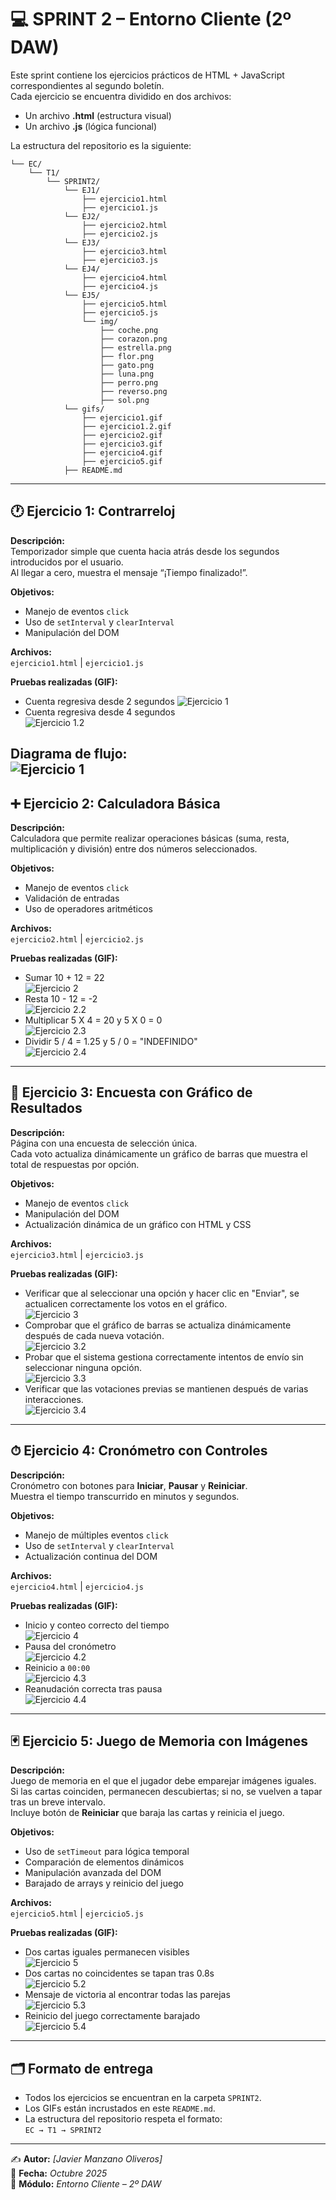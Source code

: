 # 💻 SPRINT 2 – Entorno Cliente (2º DAW)

Este sprint contiene los ejercicios prácticos de HTML + JavaScript correspondientes al segundo boletín.  
Cada ejercicio se encuentra dividido en dos archivos:  
- Un archivo **.html** (estructura visual)  
- Un archivo **.js** (lógica funcional)  

La estructura del repositorio es la siguiente:

```
└── EC/
    └── T1/
        └── SPRINT2/
            └── EJ1/
                ├── ejercicio1.html
                ├── ejercicio1.js
            └── EJ2/
                ├── ejercicio2.html
                ├── ejercicio2.js
            └── EJ3/
                ├── ejercicio3.html
                ├── ejercicio3.js
            └── EJ4/
                ├── ejercicio4.html
                ├── ejercicio4.js
            └── EJ5/
                ├── ejercicio5.html
                ├── ejercicio5.js
                └── img/
                    ├── coche.png
                    ├── corazon.png
                    ├── estrella.png
                    ├── flor.png
                    ├── gato.png
                    ├── luna.png
                    ├── perro.png
                    ├── reverso.png
                    ├── sol.png
            └── gifs/
                ├── ejercicio1.gif
                ├── ejercicio1.2.gif
                ├── ejercicio2.gif
                ├── ejercicio3.gif
                ├── ejercicio4.gif
                ├── ejercicio5.gif
            ├── README.md
```

---

## 🕐 Ejercicio 1: Contrarreloj

**Descripción:**  
Temporizador simple que cuenta hacia atrás desde los segundos introducidos por el usuario.  
Al llegar a cero, muestra el mensaje “¡Tiempo finalizado!”.

**Objetivos:**
- Manejo de eventos `click`
- Uso de `setInterval` y `clearInterval`
- Manipulación del DOM

**Archivos:**  
`ejercicio1.html` | `ejercicio1.js`

**Pruebas realizadas (GIF):**
- Cuenta regresiva desde 2 segundos
  ![Ejercicio 1](gifs/ejercicio1.gif)
- Cuenta regresiva desde 4 segundos  
![Ejercicio 1.2](gifs/ejercicio1.2.gif)

**Diagrama de flujo:**  
![Ejercicio 1](img/ejercicio1.png)
---

## ➕ Ejercicio 2: Calculadora Básica

**Descripción:**  
Calculadora que permite realizar operaciones básicas (suma, resta, multiplicación y división) entre dos números seleccionados.

**Objetivos:**
- Manejo de eventos `click`
- Validación de entradas
- Uso de operadores aritméticos

**Archivos:**  
`ejercicio2.html` | `ejercicio2.js`

**Pruebas realizadas (GIF):**
- Sumar 10 + 12 = 22  
![Ejercicio 2](gifs/ejercicio2.gif)
- Resta 10 - 12 = -2  
![Ejercicio 2.2](gifs/ejercicio2.2.gif)
- Multiplicar 5 X 4 = 20 y 5 X 0 = 0  
![Ejercicio 2.3](gifs/ejercicio2.3.gif)
- Dividir 5 / 4 = 1.25 y 5 / 0 = "INDEFINIDO"  
![Ejercicio 2.4](gifs/ejercicio2.4.gif)

---

## 🧠 Ejercicio 3: Encuesta con Gráfico de Resultados

**Descripción:**  
Página con una encuesta de selección única.  
Cada voto actualiza dinámicamente un gráfico de barras que muestra el total de respuestas por opción.

**Objetivos:**
- Manejo de eventos `click`
- Manipulación del DOM
- Actualización dinámica de un gráfico con HTML y CSS

**Archivos:**  
`ejercicio3.html` | `ejercicio3.js`

**Pruebas realizadas (GIF):**
- Verificar que al seleccionar una opción y hacer clic en "Enviar", se actualicen correctamente los votos en el gráfico.  
![Ejercicio 3](gifs/ejercicio3.gif)
- Comprobar que el gráfico de barras se actualiza dinámicamente después de cada nueva votación.  
![Ejercicio 3.2](gifs/ejercicio3.2.gif)
- Probar que el sistema gestiona correctamente intentos de envío sin seleccionar ninguna opción.  
![Ejercicio 3.3](gifs/ejercicio3.3.gif)
- Verificar que las votaciones previas se mantienen después de varias interacciones.  
![Ejercicio 3.4](gifs/ejercicio3.4.gif)

---

## ⏱ Ejercicio 4: Cronómetro con Controles

**Descripción:**  
Cronómetro con botones para **Iniciar**, **Pausar** y **Reiniciar**.  
Muestra el tiempo transcurrido en minutos y segundos.

**Objetivos:**
- Manejo de múltiples eventos `click`
- Uso de `setInterval` y `clearInterval`
- Actualización continua del DOM

**Archivos:**  
`ejercicio4.html` | `ejercicio4.js`

**Pruebas realizadas (GIF):**
- Inicio y conteo correcto del tiempo  
![Ejercicio 4](gifs/ejercicio4.gif)
- Pausa del cronómetro  
![Ejercicio 4.2](gifs/ejercicio4.2.gif)
- Reinicio a `00:00`  
![Ejercicio 4.3](gifs/ejercicio4.3.gif)
- Reanudación correcta tras pausa  
![Ejercicio 4.4](gifs/ejercicio4.4.gif)

---

## 🃏 Ejercicio 5: Juego de Memoria con Imágenes

**Descripción:**  
Juego de memoria en el que el jugador debe emparejar imágenes iguales.  
Si las cartas coinciden, permanecen descubiertas; si no, se vuelven a tapar tras un breve intervalo.  
Incluye botón de **Reiniciar** que baraja las cartas y reinicia el juego.

**Objetivos:**
- Uso de `setTimeout` para lógica temporal
- Comparación de elementos dinámicos
- Manipulación avanzada del DOM
- Barajado de arrays y reinicio del juego

**Archivos:**  
`ejercicio5.html` | `ejercicio5.js`

**Pruebas realizadas (GIF):**
- Dos cartas iguales permanecen visibles  
![Ejercicio 5](gifs/ejercicio5.gif)
- Dos cartas no coincidentes se tapan tras 0.8s  
![Ejercicio 5.2](gifs/ejercicio5.2.gif)
- Mensaje de victoria al encontrar todas las parejas  
![Ejercicio 5.3](gifs/ejercicio5.3.gif)
- Reinicio del juego correctamente barajado  
![Ejercicio 5.4](gifs/ejercicio5.4.gif)


---

## 🗂 Formato de entrega

- Todos los ejercicios se encuentran en la carpeta `SPRINT2`.  
- Los GIFs están incrustados en este `README.md`.  
- La estructura del repositorio respeta el formato:  
  `EC → T1 → SPRINT2`

---

✍️ **Autor:** *[Javier Manzano Oliveros]*  
📆 **Fecha:** *Octubre 2025*  
🏫 **Módulo:** *Entorno Cliente – 2º DAW*
